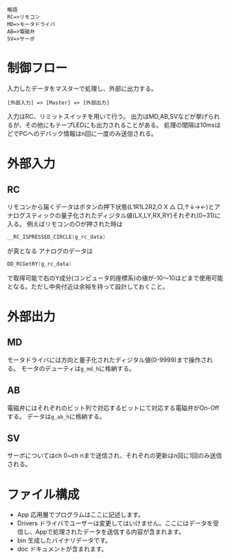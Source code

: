 ```
略語
RC=>リモコン
MD=>モータドライバ
AB=>電磁弁
SV=>サーボ
```

# 制御フロー
入力したデータをマスターで処理し、外部に出力する。
```
[外部入力] => [Master] => [外部出力]
```
入力はRC、リミットスイッチを用いて行う。
出力はMD,AB,SVなどが挙げられるが、その他にもテープLEDにも出力されることがある。
処理の間隔は10msほどでPCへのデバック情報はn回に一度のみ送信される。

# 外部入力
## RC
リモコンから届くデータはボタンの押下状態(L1R1L2R2,O X △ □,↑↓→←)とアナログスティックの量子化されたディジタル値(LX,LY,RX,RY)それぞれ(0~31)に入る。
例えばリモコンの○が押された時は
```c
__RC_ISPRESSED_CIRCLE(g_rc_data)
```
が真となる
アナログのデータは
```c
DD_RCGetRY(g_rc_data)
```
で取得可能で右のY成分(コンピュータ的座標系)の値が-10〜10ほどまで使用可能となる。ただし中央付近は余裕を持って設計しておくこと。

# 外部出力
## MD
モータドライバには方向と量子化されたディジタル値(0-9999)まで操作される。
モータのデューティは`g_md_h`に格納する。

## AB
電磁弁にはそれぞれのビット列で対応するビットにて対応する電磁弁がOn-Offする。
データは`g_ab_h`に格納する。

## SV
サーボについてはch 0~ch nまで送信され、それぞれの更新はn回に1回のみ送信される。

# ファイル構成

- App
応用層でプログラムはここに記述します。
- Drivers
ドライバでユーザーは変更してはいけません。ここにはデータを受信し、Appで処理されたデータを送信する内容が含まれます。
- bin
生成したバイナリデータです。
- doc
ドキュメントが含まれます。
